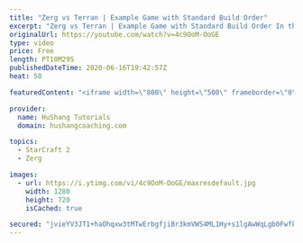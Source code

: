 ```yaml
---
title: "Zerg vs Terran | Example Game with Standard Build Order"
excerpt: "Zerg vs Terran | Example Game with Standard Build Order In this guide we learn how to defend early Terran attacks.  Coaching -------------------------------------------------------------------------- Interested in Starcraft lessons? Check out my website! I would love to help you improve and reach your"
originalUrl: https://youtube.com/watch?v=4c9OoM-OoGE
type: video
price: Free
length: PT10M29S
publishedDateTime: 2020-06-16T19:42:57Z
heat: 50

featuredContent: "<iframe width=\"800\" height=\"500\" frameborder=\"0\" src=\"https://www.youtube.com/embed/4c9OoM-OoGE\" allow=\"accelerometer; autoplay; encrypted-media; gyroscope; picture-in-picture\" allowfullscreen></iframe>"

provider:
  name: HuShang Tutorials
  domain: hushangcoaching.com

topics:
  - StarCraft 2
  - Zerg

images:
  - url: https://i.ytimg.com/vi/4c9OoM-OoGE/maxresdefault.jpg
    width: 1280
    height: 720
    isCached: true

secured: "jvieYV3JT1+haOhqxw3tMTwErbgfjiBr3kmVWS4ML1Hy+s1lgAwWqLgb0Fwfkw8mWzEi1YeayT0Xr/uW5T/BftqXr0lQiVjMN8vBPXc1gypt/P2pUgzb1QZt9us8XA8rymX2QoHJBhjRbc+cofWLfstOXFLjSpB8Fs4T/YY8wQaUDO6ZJMY8NiHdgPILJHR/nal+QFfIlcXXBcbNo6CfjNPeK39XB1fexlTSu/IIntjiGwwJ3E9fAEVu1wHFQwPTP8EU7KFz2wIXH/WZfQiihlqJUvvSSfq+lkS5X76APFRIxM00hCmS3KCziT70+0eGgbQaqPcxJ0/+lxkioAib6egLXGxeQNmWannezK2cGhU+5NV1T8COhJI7d4b4w/Ped8wM9/s9ZZA2sxxiIaxhDVLUbqGpdHWXEb4KbWr2N7M=;Q3fTX/Y5lABx+DSxb1zubA=="
---
```



